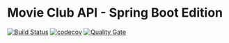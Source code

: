 # Movie Club API - Spring Boot Edition

[![Build Status](https://travis-ci.com/francbreno/movie-club-api-spring.svg?token=1nQqxTUXL4HZ7yMsdrPs&branch=master)](https://travis-ci.com/francbreno/movie-club-api-spring)
[![codecov](https://codecov.io/gh/francbreno/movie-club-api-spring/branch/master/graph/badge.svg)](https://codecov.io/gh/francbreno/movie-club-api-spring)
[![Quality Gate](https://sonarcloud.io/api/badges/gate?key=bfdxt3d5zt3ou96q36zmmto-ypaz15wdvuuwwxqkyqbe4ot7i46qnw8vtlhkmsgp1d3xqtco52bluirmjvunjf-75ldqci7znb6eftft20sz0rz4jiwaevlwfu2n1ficojfe2ac99wl4iojb3zjbbblf-x4-ntxqdhma0kt6rjnaai-tjrmnnpg00tqdkg3vk4gp08sgpxyz092egwx7w7g-gqw0iaqnc6o6zpw4t-3o8bi0c9-b0og3-mrr2g2)](https://sonarcloud.io/dashboard/index/bfdxt3d5zt3ou96q36zmmto-ypaz15wdvuuwwxqkyqbe4ot7i46qnw8vtlhkmsgp1d3xqtco52bluirmjvunjf-75ldqci7znb6eftft20sz0rz4jiwaevlwfu2n1ficojfe2ac99wl4iojb3zjbbblf-x4-ntxqdhma0kt6rjnaai-tjrmnnpg00tqdkg3vk4gp08sgpxyz092egwx7w7g-gqw0iaqnc6o6zpw4t-3o8bi0c9-b0og3-mrr2g2)
